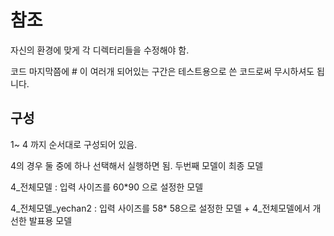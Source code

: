 # 참조

자신의 환경에 맞게 각 디렉터리들을 수정해야 함.

코드 마지막쯤에 # 이 여러개 되어있는 구간은 테스트용으로 쓴 코드로써 무시하셔도 됩니다.

## 구성

1~ 4 까지 순서대로 구성되어 있음.

4의 경우 둘 중에 하나 선택해서 실행하면 됨. 두번째 모델이 최종 모델 

4_전체모델 : 입력 사이즈를 60*90 으로 설정한 모델

4_전체모델_yechan2 : 입력 사이즈를 58* 58으로 설정한 모델 + 4_전체모델에서 개선한 발표용 모델
